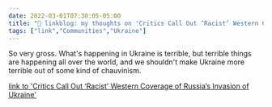 ```yaml
---
date: 2022-03-01T07:30:05-05:00
title: "🔗 linkblog: my thoughts on 'Critics Call Out ‘Racist’ Western Coverage of Russia’s Invasion of Ukraine'"
tags: ["link","Communities","Ukraine"]
---
```

So very gross. What's happening in Ukraine is terrible, but terrible things are happening all over the world, and we shouldn't make Ukraine more terrible out of some kind of chauvinism.
 
[link to 'Critics Call Out ‘Racist’ Western Coverage of Russia’s Invasion of Ukraine'](https://www.vice.com/en/article/akvy84/racist-western-coverage-ukraine-russia)
